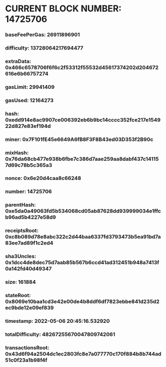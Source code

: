 # CURRENT BLOCK NUMBER: 14725706

### baseFeePerGas: 26911896901
### difficulty: 13728064217694477
### extraData: 0x466c6578706f6f6c2f53312f55532d45617374202d204672616e6b66757274
### gasLimit: 29941409
### gasUsed: 12164273
### hash: 0xedd914e8ac9907ce006392eb6b9bc14cccc352fce217e154922d827e83ef194d
### miner: 0x7F101fE45e6649A6fB8F3F8B43ed03D353f2B90c
### mixHash: 0x76da68cb477e938b6fbe7c386d7aae259aa8dabf437c141157d69c78b5c365a3
### nonce: 0x6e20d4caa8c66248
### number: 14725706
### parentHash: 0xe5da0a49063fd5b534068cd05ab87628dd939999034e1ffcb96ad5b4227e58d9
### receiptsRoot: 0xc8b089d78e8abc322c2d44baa6337fd3793473b5ea91bd7a83ee7ad89f1c2ed4
### sha3Uncles: 0x1dcc4de8dec75d7aab85b567b6ccd41ad312451b948a7413f0a142fd40d49347
### size: 161884
### stateRoot: 0x8069e10baa1cd3e42e00de4b8ddf6df7823ebbe841d235d2ec9bde12e09ef839
### timestamp: 2022-05-06 20:45:16.532920
### totalDifficulty: 48267255670047809742061
### transactionsRoot: 0x43d6f94a2504dc1ec2803fc8e7a077770c170f884b8b744ad51c0f23a1b98f4f
